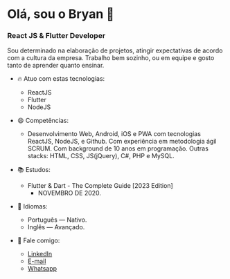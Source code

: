 # Olá, sou o Bryan 👋
### React JS & Flutter Developer

Sou determinado na elaboração de projetos,  atingir expectativas de acordo com a cultura da empresa. Trabalho bem sozinho, ou em equipe e gosto tanto de aprender quanto ensinar.

- 🔥 Atuo com estas tecnologias:
  * ReactJS
  * Flutter
  * NodeJS
  
- 😄 Competências:
  - Desenvolvimento Web, Android, iOS e PWA com tecnologias ReactJS, NodeJS, e Github. Com experiência em metodologia ágil SCRUM. Com background de 10 anos em programação. Outras stacks: HTML, CSS, JS(jQuery), C#, PHP e MySQL.
    
- 📚 Estudos:
  - Flutter & Dart - The Complete Guide [2023 Edition]
    - NOVEMBRO DE 2020.
      
- 👄 Idiomas:
  - Português — Nativo.
  - Inglês — Avançado.
 
- :speech_balloon:  Fale comigo:
  - [LinkedIn](https://www.linkedin.com/in/bryan-b-dorneles/)
  - [E-mail](mailto:bryan_dorneles@hotmail.com)
  - [Whatsapp](https://api.whatsapp.com/send?phone=61466567271&text=E%20aí,%20Bryan.%20Tudo%20certo?)

